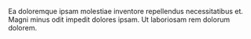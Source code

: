 Ea doloremque ipsam molestiae inventore repellendus necessitatibus et. Magni minus odit impedit dolores ipsam. Ut laboriosam rem dolorum dolorem.